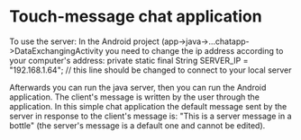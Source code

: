 # Touch-message chat application

To use the server: In the Android project (app->java->...chatapp->DataExchangingActivity you need to change the ip address according to your computer's address: 
    private static final String SERVER_IP = "192.168.1.64"; // this line should be changed to connect to your local server
    
Afterwards you can run the java server, then you can run the Android application.
The client's message is written by the user through the application. In this simple chat application the default message sent by the server in response to the client's message is: "This is a server message in a bottle" (the server's message is a default one and cannot be edited).
